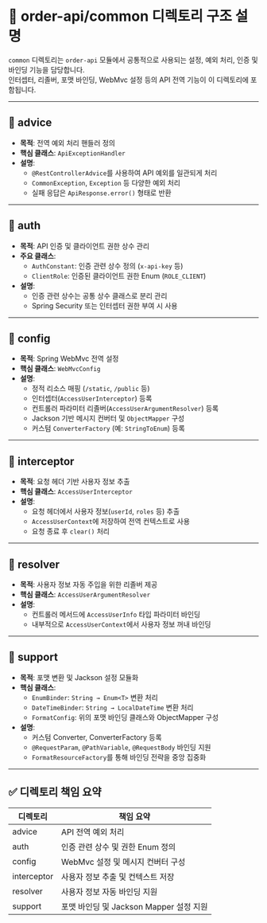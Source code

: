 # 📁 order-api/common 디렉토리 구조 설명

`common` 디렉토리는 `order-api` 모듈에서 공통적으로 사용되는 설정, 예외 처리, 인증 및 바인딩 기능을 담당합니다.  
인터셉터, 리졸버, 포맷 바인딩, WebMvc 설정 등의 API 전역 기능이 이 디렉토리에 포함됩니다.

---

## 📂 advice

- **목적**: 전역 예외 처리 핸들러 정의
- **핵심 클래스**: `ApiExceptionHandler`
- **설명**:
    - `@RestControllerAdvice`를 사용하여 API 예외를 일관되게 처리
    - `CommonException`, `Exception` 등 다양한 예외 처리
    - 실패 응답은 `ApiResponse.error()` 형태로 반환

---

## 📂 auth

- **목적**: API 인증 및 클라이언트 권한 상수 관리
- **주요 클래스**:
    - `AuthConstant`: 인증 관련 상수 정의 (`x-api-key` 등)
    - `ClientRole`: 인증된 클라이언트 권한 Enum (`ROLE_CLIENT`)
- **설명**:
    - 인증 관련 상수는 공통 상수 클래스로 분리 관리
    - Spring Security 또는 인터셉터 권한 부여 시 사용

---

## 📂 config

- **목적**: Spring WebMvc 전역 설정
- **핵심 클래스**: `WebMvcConfig`
- **설명**:
    - 정적 리소스 매핑 (`/static`, `/public` 등)
    - 인터셉터(`AccessUserInterceptor`) 등록
    - 컨트롤러 파라미터 리졸버(`AccessUserArgumentResolver`) 등록
    - Jackson 기반 메시지 컨버터 및 `ObjectMapper` 구성
    - 커스텀 `ConverterFactory` (예: `StringToEnum`) 등록

---

## 📂 interceptor

- **목적**: 요청 헤더 기반 사용자 정보 추출
- **핵심 클래스**: `AccessUserInterceptor`
- **설명**:
    - 요청 헤더에서 사용자 정보(`userId`, `roles` 등) 추출
    - `AccessUserContext`에 저장하여 전역 컨텍스트로 사용
    - 요청 종료 후 `clear()` 처리

---

## 📂 resolver

- **목적**: 사용자 정보 자동 주입을 위한 리졸버 제공
- **핵심 클래스**: `AccessUserArgumentResolver`
- **설명**:
    - 컨트롤러 메서드에 `AccessUserInfo` 타입 파라미터 바인딩
    - 내부적으로 `AccessUserContext`에서 사용자 정보 꺼내 바인딩

---

## 📂 support

- **목적**: 포맷 변환 및 Jackson 설정 모듈화
- **핵심 클래스**:
    - `EnumBinder`: `String → Enum<T>` 변환 처리
    - `DateTimeBinder`: `String → LocalDateTime` 변환 처리
    - `FormatConfig`: 위의 포맷 바인딩 클래스와 ObjectMapper 구성
- **설명**:
    - 커스텀 Converter, ConverterFactory 등록
    - `@RequestParam`, `@PathVariable`, `@RequestBody` 바인딩 지원
    - `FormatResourceFactory`를 통해 바인딩 전략을 중앙 집중화

---

## ✅ 디렉토리 책임 요약

| 디렉토리     | 책임 요약 |
|--------------|------------|
| advice       | API 전역 예외 처리 |
| auth         | 인증 관련 상수 및 권한 Enum 정의 |
| config       | WebMvc 설정 및 메시지 컨버터 구성 |
| interceptor  | 사용자 정보 추출 및 컨텍스트 저장 |
| resolver     | 사용자 정보 자동 바인딩 지원 |
| support      | 포맷 바인딩 및 Jackson Mapper 설정 지원 |
